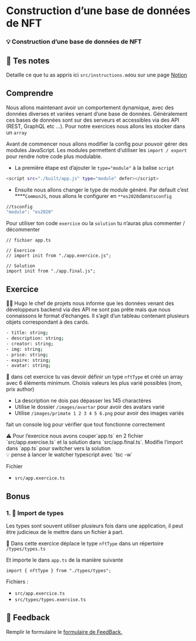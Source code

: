# Construction d’une base de données de NFT

### 💡 Construction d’une base de données de NFT

## 📝 Tes notes

Detaille ce que tu as appris ici `src/instructions.md`ou sur une page [Notion](https://go.mikecodeur.com/course-notes-template)

## Comprendre

Nous allons maintenant avoir un comportement dynamique, avec des données diverses et variées venant d’une base de données. Généralement ces bases de données sont sur des serveurs et accessibles via des API (REST, GraphQL etc …). Pour notre exercices nous allons les stocker dans un `array`

Avant de commencer nous allons modifier la config pour pouvoir gérer des modules JavaScript. Les modules permettent d’utiliser les `import / export` pour rendre notre code plus modulable.

- La première étape est d’ajouter le `type="module"` à la balise `script`

```bash
<script src="./built/app.js" type="module" defer></script>
```

- Ensuite nous allons changer le type de module généré. Par default c’est \***\*`CommonJS`, nous allons le configurer en `**es2020`dans`tsconfig`

```bash
//tsconfig
"module": "es2020"
```

Pour utiliser ton code `exercice` ou la `solution` tu n’auras plus commenter / décommenter

```tsx
// fichier app.ts

// Exercice
// import init from "./app.exercice.js";

// Solution
import init from "./app.final.js";
```

## Exercice

👨‍✈️ Hugo le chef de projets nous informe que les données venant des développeurs backend via des API ne sont pas prête mais que nous connaissons le format d’échanges. Il s’agit d’un tableau contenant plusieurs objets correspondant à des cards.

```bash
- title: string;
- description: string;
- creator: string;
- img: string;
- price: string;
- expire: string;
- avatar: string;
```

🐶 dans cet exercice tu vas devoir définir un type `nftType` et créé un array avec 6 éléments minimum. Choisis valeurs les plus varié possibles (nom, prix author)

- La description ne dois pas dépasser les 145 charactères
- Utilise le dossier `/images/avartar` pour avoir des avatars varié
- Utilise `/images/primate 1 2 3 4 5 6.png` pour avoir des images variés

fait un console log pour vérifier que tout fonctionne correctement

<aside>
⚠️ Pour l’exercice nous avons couper`app.ts` en 2 fichier `src/app.exercise.ts` et la solution dans `src/app.final.ts`. Modifie l’import dans `app.ts` pour switcher vers la solution

</aside>

<aside>
💡 pense à lancer le watcher typescript avec `tsc -w`

</aside>

Fichier

- `src/app.exercice.ts`

## Bonus

### 1. 🚀 Import de types

Les types sont souvent utiliser plusieurs fois dans une application, il peut être judicieux de le mettre dans un fichier à part.

🐶 Dans cette exercice déplace le type `nftType` dans un répertoire `/types/types.ts`

Et importe le dans `app.ts` de la manière suivante

```tsx
import { nftType } from "./types/types";
```

Fichiers :

- `src/app.exercice.ts`
- `src/types/types.exercise.ts`

###

## 🐜 Feedback

Remplir le formulaire le [formulaire de FeedBack.](https://go.mikecodeur.com/cours-react-avis?entry.1912869708=TypeScript%20PRO&entry.1430994900=3.NFT-Vaniila&entry.533578441=03%20BDD%20NFT)
